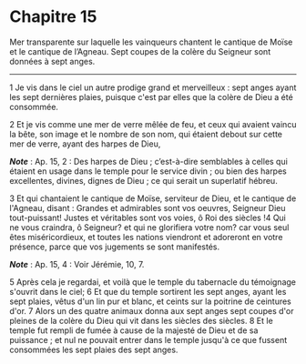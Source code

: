 # Chapitre 15

Mer transparente sur laquelle les vainqueurs chantent le cantique de Moïse et le cantique de l’Agneau.
Sept coupes de la colère du Seigneur sont données à sept anges.

***

1 Je vis dans le ciel un autre prodige grand et merveilleux : sept anges ayant les sept dernières plaies, puisque c'est par elles que la colère de Dieu a été consommée.


2 Et je vis comme une mer de verre mêlée de feu, et ceux qui avaient vaincu la bête, son image et le nombre de son nom, qui étaient debout sur cette mer de verre, ayant des harpes de Dieu,

***Note*** :  Ap. 15, 2 : Des harpes de Dieu ; c’est-à-dire semblables à celles qui étaient en usage dans le temple pour le service divin ; ou bien des harpes excellentes, divines, dignes de Dieu ; ce qui serait un superlatif hébreu.

3 Et qui chantaient le cantique de Moïse, serviteur de Dieu, et le cantique de l'Agneau, disant : Grandes et admirables sont vos oeuvres, Seigneur Dieu tout-puissant! Justes et véritables sont vos voies, ô Roi des siècles !4 Qui ne vous craindra, ô Seigneur? et qui ne glorifiera votre nom? car vous seul êtes miséricordieux, et toutes les nations viendront et adoreront en votre présence, parce que vos jugements se sont manifestés.

***Note*** :  Ap. 15, 4 : Voir Jérémie, 10, 7.


5 Après cela je regardai, et voilà que le temple du tabernacle du témoignage s'ouvrit dans le ciel; 6 Et que du temple sortirent les sept anges, ayant les sept plaies, vêtus d'un lin pur et blanc, et ceints sur la poitrine de ceintures d'or. 7 Alors un des quatre animaux donna aux sept anges sept coupes d'or pleines de la colère du Dieu qui vit dans les siècles des siècles. 8 Et le temple fut rempli de fumée à cause de la majesté de Dieu et de sa puissance ; et nul ne pouvait entrer dans le temple jusqu'à ce que fussent consommées les sept plaies des sept anges.

